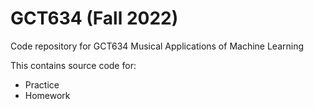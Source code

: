 # GCT634 (Fall 2022)
Code repository for GCT634 Musical Applications of Machine Learning

This contains source code for: 
- Practice
- Homework


